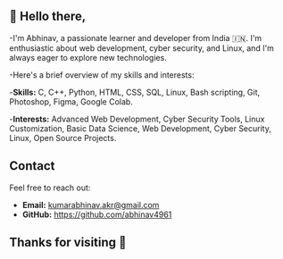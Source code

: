 
## 👋 Hello there,
-I'm Abhinav, a passionate learner and developer from India 🇮🇳. I'm enthusiastic about web development, cyber security, and Linux, and I'm always eager to explore new technologies.

-Here's a brief overview of my skills and interests:

-**Skills:** C, C++, Python, HTML, CSS, SQL, Linux, Bash scripting, Git, Photoshop, Figma, Google Colab.

-**Interests:** Advanced Web Development, Cyber Security Tools, Linux Customization, Basic Data Science, Web Development, Cyber Security, Linux, Open Source Projects.

## Contact
Feel free to reach out:

- **Email:** kumarabhinav.akr@gmail.com
- **GitHub:** https://github.com/abhinav4961

Thanks for visiting 🚀
-  

<!---
abhinav4961/abhinav4961 is a ✨ special ✨ repository because its `README.md` (this file) appears on your GitHub profile.
You can click the Preview link to take a look at your changes.
--->
